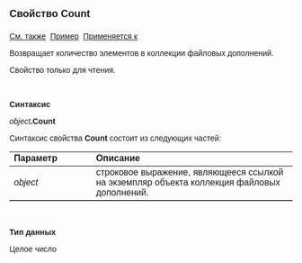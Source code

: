 ﻿<html>
<head>
<title>Коллекция файловых дополнений\Count</title>
</head>

<body>

<p><strong><font size="4" face="Arial">Свойство Count<br>
<br>
</font></strong><font face="Arial"><a href="../AsAttachmentCollection.html">
См. также</a>&nbsp;
<u>Пример</u>&nbsp; <a href="../AsAttachmentCollection.html">Применяется к</a></font></p>

<p><font face="Arial">Возвращает количество элементов в коллекции 
файловых дополнений.</font></p>

<p><font face="Arial">Свойство только для чтения.</font></p>

<p class="label">&nbsp;</p>

<p class="label"><font face="Arial"><b>Синтаксис</b></font></p>

<p><font face="Arial"><em>object</em><strong>.Count</strong></font></p>

<p><font face="Arial">Синтаксис свойства <b>Count</b>
состоит из следующих частей:</font></p>

<table border="1" cellPadding="5" cols="2" frame="below" rules="rows">
<TBODY>
  <tr vAlign="top">
    <td class="label" width="29%"><font face="Arial"><b>Параметр</b></font></td>
    <td class="label" width="71%"><font face="Arial"><strong>Описание</strong></font></td>
  </tr>
  <tr>
    <td width="29%"><em><font face="Arial">object</font></em></td>
    <td width="71%"><font face="Arial">строковое выражение, являющееся 
	ссылкой на экземпляр объекта коллекция файловых дополнений.</font></td>
  </tr>
</TBODY>
</table>

<p class="label">&nbsp;</p>

<p class="label"><font face="Arial"><b>Тип данных</b></font></p>

<p class="label"><font face="Arial">Целое число</font></p>
</body>
</html>
